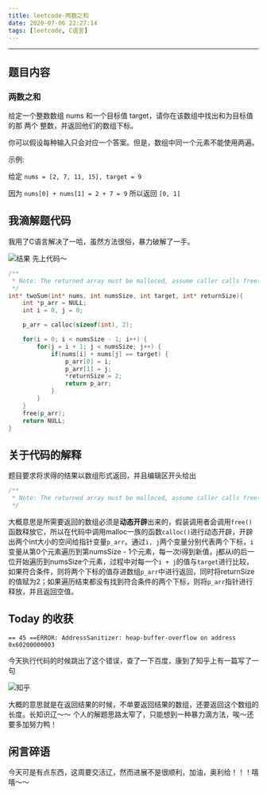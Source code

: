 ```yaml
---
title: leetcode-两数之和
date: 2020-07-06 22:27:14
tags: [leetcode, C语言]
---
```


---

## 题目内容

### 两数之和

给定一个整数数组 nums 和一个目标值 target，请你在该数组中找出和为目标值的那 两个 整数，并返回他们的数组下标。

你可以假设每种输入只会对应一个答案。但是，数组中同一个元素不能使用两遍。

 

示例:

给定 `nums = [2, 7, 11, 15], target = 9`

因为 `nums[0] + nums[1] = 2 + 7 = 9`
所以返回 `[0, 1]`

## 我滴解题代码

我用了C语言解决了一哈，虽然方法很俗，暴力破解了一手。

![结果](https://cdn.jsdelivr.net/gh/Creeper-boom/cdn/img/markdown/two_sum_res.png)
先上代码～

``` c
/**
 * Note: The returned array must be malloced, assume caller calls free().
 */
int* twoSum(int* nums, int numsSize, int target, int* returnSize){
    int *p_arr = NULL;
    int i = 0, j = 0;

    p_arr = calloc(sizeof(int), 2);

    for(i = 0; i < numsSize - 1; i++) {
        for(j = i + 1; j < numsSize; j++) {
            if(nums[i] + nums[j] == target) {
                p_arr[0] = i;
                p_arr[1] = j;
                *returnSize = 2;
                return p_arr;
            }
        }
    }
    free(p_arr);
    return NULL;
}
```

## 关于代码的解释

题目要求将求得的结果以数组形式返回，并且编辑区开头给出

``` c
/**
 * Note: The returned array must be malloced, assume caller calls free().
 */
```

大概意思是所需要返回的数组必须是**动态开辟**出来的，假装调用者会调用`free()`函数释放它，所以在代码中调用malloc一族的函数`calloc()`进行动态开辟，开辟出两个int大小的空间给指针变量`p_arr`。通过`i, j`两个变量分别代表两个下标，`i`变量从第0个元素遍历到第numsSize - 1个元素，每一次i得到新值，j都从i的后一位开始遍历到numsSize个元素，过程中对每一个`i + j`的值与`target`进行比较，如果符合条件，则将两个下标的值存进数组`p_arr`中进行返回，同时将returnSize的值赋为2；如果遍历结束都没有找到符合条件的两个下标，则将`p_arr`指针进行释放，并且返回空值。

## Today 的收获
```
== 45 ==ERROR: AddressSanitizer: heap-buffer-overflow on address 0x60200000003
```
今天执行代码的时候跳出了这个错误，查了一下百度，康到了知乎上有一篇写了一句

![知乎](https://cdn.jsdelivr.net/gh/Creeper-boom/cdn/img/markdown/two_sum_zh.png)

大概的意思就是在返回结果的时候，不单要返回结果的数组，还要返回这个数组的长度。长知识辽～～
个人的解题思路太窄了，只能想到一种暴力滴方法，唉～还要多加努力鸭！

## 闲言碎语
今天可是有点东西，这周要交活辽，然而进展不是很顺利，加油，奥利给！！！嘻嘻～～
